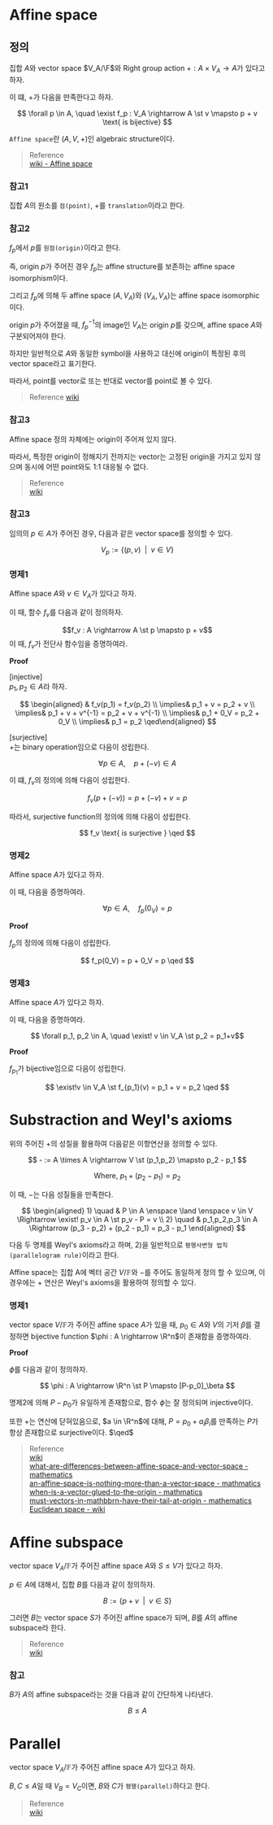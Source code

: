 # Affine space
## 정의
집합 $A$와 vector space $V_A/\F$와 Right group action $+:A\times V_A \rightarrow A$가 있다고 하자.

이 떄, $+$가 다음을 만족한다고 하자.

$$ \forall p \in A, \quad  \exist f_p : V_A \rightarrow A \st v \mapsto p + v \text{ is bijective} $$

`Affine space`란 $(A,V,+)$인 algebraic structure이다.

> Reference  
> [wiki - Affine space](https://en.wikipedia.org/wiki/Affine_space#Definition)  

### 참고1
집합 $A$의 원소를 `점(point)`, $+$를 `translation`이라고 한다.

### 참고2
$f_p$에서 $p$를 `원점(origin)`이라고 한다. 

즉, origin $p$가 주어진 경우 $f_p$는 affine structure를 보존하는	affine space isomorphism이다.

그리고 $f_p$에 의해 두 affine space $(A,V_A)$와 $(V_A,V_A)$는 affine space isomorphic이다. 

origin $p$가 주어졌을 때, $f_p^{-1}$의 image인 $V_A$는 origin $p$를 갖으며, affine space $A$와 구분되어져야 한다. 

하지만 일반적으로 $A$와 동일한 symbol을 사용하고 대신에 origin이 특정된 후의 vector space라고 표기한다.

따라서, point를 vector로 또는 반대로 vector를 point로 볼 수 있다.

> Reference
> [wiki](https://en.wikipedia.org/wiki/Affine_transformation#Structure)

### 참고3
Affine space 정의 자체에는 origin이 주어져 있지 않다.

따라서, 특정한 origin이 정해지기 전까지는 vector는 고정된 origin을 가지고 있지 않으며 동시에 어떤 point와도 1:1 대응될 수 없다.

> Reference  
> [wiki](https://en.wikipedia.org/wiki/Affine_space)  

### 참고3
임의의 $p \in A$가 주어진 경우, 다음과 같은 vector space를 정의할 수 있다.

$$ V_p := \{(p,v) \enspace | \enspace v \in V  \} $$

### 명제1
Affine space $A$와 $v \in V_A$가 있다고 하자.

이 때, 함수 $f_v$를 다음과 같이 정의하자.

$$f_v : A \rightarrow A \st p \mapsto p + v$$
이 때, $f_v$가 전단사 함수임을 증명하여라.

**Proof**

[injective]  
$p_1,p_2 \in A$라 하자.  

$$ \begin{aligned} & f_v(p_1) = f_v(p_2) \\ \implies& p_1 + v = p_2 + v \\ \implies& p_1 + v + v^{-1} = p_2 + v + v^{-1} \\ \implies& p_1 + 0_V = p_2 + 0_V \\ \implies& p_1 = p_2 \qed\end{aligned} $$

[surjective]  
$+$는 binary operation임으로 다음이 성립한다.

$$ \forall p \in A, \quad  p + (-v) \in A $$

이 떄, $f_v$의 정의에 의해 다음이 성립한다.

$$ f_v(p + (-v)) = p + (-v) + v = p $$

따라서, surjective function의 정의에 의해 다음이 성립한다.

$$ f_v \text{ is surjective } \qed $$

### 명제2
Affine space $A$가 있다고 하자.

이 때, 다음을 증명하여라.

$$ \forall p \in A, \quad  f_p(0_V) = p $$

**Proof**

$f_p$의 정의에 의해 다음이 성립한다.

$$ f_p(0_V) = p + 0_V = p \qed $$


### 명제3
Affine space $A$가 있다고 하자.

이 때, 다음을 증명하여라.

$$ \forall p_1, p_2 \in A, \quad \exist! v \in V_A \st p_2 = p_1+v$$

**Proof**

$f_{p_1}$가 bijective임으로 다음이 성립한다.

$$ \exist!v \in V_A \st f_{p_1}(v) = p_1 + v = p_2 \qed $$

# Substraction and Weyl's axioms
위의 주어진 $+$의 성질을 활용하여 다음같은 이항연산을 정의할 수 있다.

$$ - := A \times A \rightarrow V \st (p_1,p_2) \mapsto p_2 - p_1 $$


$$ \text{Where, }  p_1 + (p_2 - p_1) = p_2 $$

이 때, $-$는 다음 성질들을 만족한다.


$$ \begin{aligned} 1) \quad & P \in A \enspace \land \enspace v \in V \Rightarrow \exist! p_v \in A \st p_v - P = v \\ 2) \quad & p_1,p_2,p_3 \in A \Rightarrow (p_3 - p_2) + (p_2 - p_1) = p_3 - p_1 \end{aligned} $$

다음 두 명제를 Weyl's axioms라고 하며, 2)을 일반적으로 `평행사변형 법칙(parallelogram rule)`이라고 한다.

Affine space는 집합 A에 벡터 공간 $V / \mathbb F$와 $-$를 주어도 동일하게 정의 할 수 있으며, 이 경우에는 $+$ 연산은 Weyl's axioms을 활용하여 정의할 수 있다.

### 명제1
vector space $V / \mathbb F$가 주어진 affine space $A$가 있을 때, $p_0 \in A$와  $V$의 기저 $\beta$를 결정하면 bijective function $\phi : A \rightarrow \R^n$이 존재함을 증명하여라.

**Proof**

$\phi$를 다음과 같이 정의하자.

$$ \phi : A \rightarrow \R^n \st P \mapsto [P-p_0]_\beta $$

명제2에 의해 $P-p_0$가 유일하게 존재함으로, 함수 $\phi$는 잘 정의되며 injective이다.

또한 +는 연산에 닫혀있음으로, $a \in \R^n$에 대해, $P = p_0 + a_i\beta_i$를 만족하는 $P$가 항상 존재함으로 surjective이다. $\qed$

> Reference  
> [wiki](https://en.wikipedia.org/wiki/Affine_space)  
> [what-are-differences-between-affine-space-and-vector-space - mathematics](https://math.stackexchange.com/questions/884666/what-are-differences-between-affine-space-and-vector-space)  
> [an-affine-space-is-nothing-more-than-a-vector-space - mathmatics](https://math.stackexchange.com/questions/3527297/an-affine-space-is-nothing-more-than-a-vector-space-whose-origin-we-try-to-forg)  
> [when-is-a-vector-glued-to-the-origin - mathmatics](https://math.stackexchange.com/questions/2392479/when-is-a-vector-glued-to-the-origin)  
> [must-vectors-in-mathbbrn-have-their-tail-at-origin - mathematics](https://math.stackexchange.com/questions/627616/must-vectors-in-mathbbrn-have-their-tail-at-origin)
> [Euclidean space - wiki](https://en.wikipedia.org/wiki/Euclidean_space) 

# Affine subspace
vector space $V_A / \mathbb F$가 주어진 affine space $A$와 $S \le V$가 있다고 하자.

$p \in A$에 대해서, 집합 $B$를 다음과 같이 정의하자.

$$ B := \{ p + v \enspace | \enspace v \in S \} $$

그러면 $B$는 vector space $S$가 주어진 affine space가 되며, $B$를 $A$의 affine subspace라 한다.

> Reference  
> [wiki](https://en.wikipedia.org/wiki/Affine_space)  

### 참고
$B$가 $A$의 affine subspace라는 것을 다음과 같이 간단하게 나타낸다.

$$ B \le A $$

# Parallel
vector space $V_A / \mathbb F$가 주어진 affine space $A$가 있다고 하자.

$B,C \le A$일 때 $V_B = V_C$이면, $B$와 $C$가 `평행(parallel)`하다고 한다.

> Reference  
> [wiki](https://en.wikipedia.org/wiki/Affine_space)  
